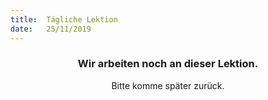 ```yaml
---
title:  Tägliche Lektion
date:   25/11/2019
---
```


### <center>Wir arbeiten noch an dieser Lektion.</center>
<center>Bitte komme später zurück.</center>